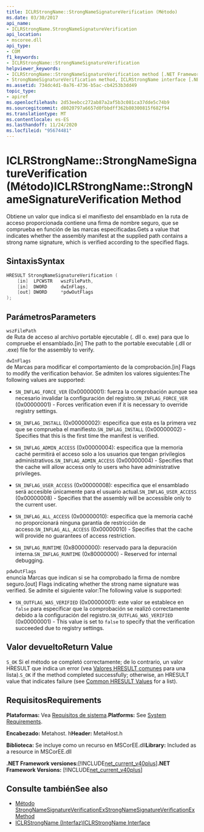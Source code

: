 ```yaml
---
title: ICLRStrongName::StrongNameSignatureVerification (Método)
ms.date: 03/30/2017
api_name:
- ICLRStrongName.StrongNameSignatureVerification
api_location:
- mscoree.dll
api_type:
- COM
f1_keywords:
- ICLRStrongName::StrongNameSignatureVerification
helpviewer_keywords:
- ICLRStrongName::StrongNameSignatureVerification method [.NET Framework hosting]
- StrongNameSignatureVerification method, ICLRStrongName interface [.NET Framework hosting]
ms.assetid: 734dc4d1-0a76-4736-b5ac-cb4253b3dd49
topic_type:
- apiref
ms.openlocfilehash: 2d53eebcc272ab87a2af5b3c081ca37dde5c74b9
ms.sourcegitcommit: d8020797a6657d0fbbdff362b80300815f682f94
ms.translationtype: MT
ms.contentlocale: es-ES
ms.lasthandoff: 11/24/2020
ms.locfileid: "95674481"
---
```

# <a name="iclrstrongnamestrongnamesignatureverification-method"></a><span data-ttu-id="b2288-102">ICLRStrongName::StrongNameSignatureVerification (Método)</span><span class="sxs-lookup"><span data-stu-id="b2288-102">ICLRStrongName::StrongNameSignatureVerification Method</span></span>

<span data-ttu-id="b2288-103">Obtiene un valor que indica si el manifiesto del ensamblado en la ruta de acceso proporcionada contiene una firma de nombre seguro, que se comprueba en función de las marcas especificadas.</span><span class="sxs-lookup"><span data-stu-id="b2288-103">Gets a value that indicates whether the assembly manifest at the supplied path contains a strong name signature, which is verified according to the specified flags.</span></span>  
  
## <a name="syntax"></a><span data-ttu-id="b2288-104">Sintaxis</span><span class="sxs-lookup"><span data-stu-id="b2288-104">Syntax</span></span>  
  
```cpp  
HRESULT StrongNameSignatureVerification (  
    [in]  LPCWSTR   wszFilePath,  
    [in]  DWORD     dwInFlags,  
    [out] DWORD     *pdwOutFlags  
);  
```  
  
## <a name="parameters"></a><span data-ttu-id="b2288-105">Parámetros</span><span class="sxs-lookup"><span data-stu-id="b2288-105">Parameters</span></span>  

 `wszFilePath`  
 <span data-ttu-id="b2288-106">de Ruta de acceso al archivo portable ejecutable (. dll o. exe) para que lo compruebe el ensamblado.</span><span class="sxs-lookup"><span data-stu-id="b2288-106">[in] The path to the portable executable (.dll or .exe) file for the assembly to verify.</span></span>  
  
 `dwInFlags`  
 <span data-ttu-id="b2288-107">de Marcas para modificar el comportamiento de la comprobación.</span><span class="sxs-lookup"><span data-stu-id="b2288-107">[in] Flags to modify the verification behavior.</span></span> <span data-ttu-id="b2288-108">Se admiten los valores siguientes:</span><span class="sxs-lookup"><span data-stu-id="b2288-108">The following values are supported:</span></span>  
  
- <span data-ttu-id="b2288-109">`SN_INFLAG_FORCE_VER` (0x00000001): fuerza la comprobación aunque sea necesario invalidar la configuración del registro.</span><span class="sxs-lookup"><span data-stu-id="b2288-109">`SN_INFLAG_FORCE_VER` (0x00000001) - Forces verification even if it is necessary to override registry settings.</span></span>  
  
- <span data-ttu-id="b2288-110">`SN_INFLAG_INSTALL` (0x00000002): especifica que esta es la primera vez que se comprueba el manifiesto.</span><span class="sxs-lookup"><span data-stu-id="b2288-110">`SN_INFLAG_INSTALL` (0x00000002) - Specifies that this is the first time the manifest is verified.</span></span>  
  
- <span data-ttu-id="b2288-111">`SN_INFLAG_ADMIN_ACCESS` (0x00000004): especifica que la memoria caché permitirá el acceso solo a los usuarios que tengan privilegios administrativos.</span><span class="sxs-lookup"><span data-stu-id="b2288-111">`SN_INFLAG_ADMIN_ACCESS` (0x00000004) - Specifies that the cache will allow access only to users who have administrative privileges.</span></span>  
  
- <span data-ttu-id="b2288-112">`SN_INFLAG_USER_ACCESS` (0x00000008): especifica que el ensamblado será accesible únicamente para el usuario actual.</span><span class="sxs-lookup"><span data-stu-id="b2288-112">`SN_INFLAG_USER_ACCESS` (0x00000008) - Specifies that the assembly will be accessible only to the current user.</span></span>  
  
- <span data-ttu-id="b2288-113">`SN_INFLAG_ALL_ACCESS` (0x00000010): especifica que la memoria caché no proporcionará ninguna garantía de restricción de acceso.</span><span class="sxs-lookup"><span data-stu-id="b2288-113">`SN_INFLAG_ALL_ACCESS` (0x00000010) - Specifies that the cache will provide no guarantees of access restriction.</span></span>  
  
- <span data-ttu-id="b2288-114">`SN_INFLAG_RUNTIME` (0x80000000): reservado para la depuración interna.</span><span class="sxs-lookup"><span data-stu-id="b2288-114">`SN_INFLAG_RUNTIME` (0x80000000) - Reserved for internal debugging.</span></span>  
  
 `pdwOutFlags`  
 <span data-ttu-id="b2288-115">enuncia Marcas que indican si se ha comprobado la firma de nombre seguro.</span><span class="sxs-lookup"><span data-stu-id="b2288-115">[out] Flags indicating whether the strong name signature was verified.</span></span> <span data-ttu-id="b2288-116">Se admite el siguiente valor:</span><span class="sxs-lookup"><span data-stu-id="b2288-116">The following value is supported:</span></span>  
  
- <span data-ttu-id="b2288-117">`SN_OUTFLAG_WAS_VERIFIED` (0x00000001): este valor se establece en `false` para especificar que la comprobación se realizó correctamente debido a la configuración del registro.</span><span class="sxs-lookup"><span data-stu-id="b2288-117">`SN_OUTFLAG_WAS_VERIFIED` (0x00000001) - This value is set to `false` to specify that the verification succeeded due to registry settings.</span></span>  
  
## <a name="return-value"></a><span data-ttu-id="b2288-118">Valor devuelto</span><span class="sxs-lookup"><span data-stu-id="b2288-118">Return Value</span></span>  

 <span data-ttu-id="b2288-119">`S_OK` Si el método se completó correctamente; de lo contrario, un valor HRESULT que indica un error (vea [Valores HRESULT comunes](/windows/win32/seccrypto/common-hresult-values) para una lista).</span><span class="sxs-lookup"><span data-stu-id="b2288-119">`S_OK` if the method completed successfully; otherwise, an HRESULT value that indicates failure (see [Common HRESULT Values](/windows/win32/seccrypto/common-hresult-values) for a list).</span></span>  
  
## <a name="requirements"></a><span data-ttu-id="b2288-120">Requisitos</span><span class="sxs-lookup"><span data-stu-id="b2288-120">Requirements</span></span>  

 <span data-ttu-id="b2288-121">**Plataformas:** Vea [Requisitos de sistema](../../get-started/system-requirements.md).</span><span class="sxs-lookup"><span data-stu-id="b2288-121">**Platforms:** See [System Requirements](../../get-started/system-requirements.md).</span></span>  
  
 <span data-ttu-id="b2288-122">**Encabezado:** Metahost. h</span><span class="sxs-lookup"><span data-stu-id="b2288-122">**Header:** MetaHost.h</span></span>  
  
 <span data-ttu-id="b2288-123">**Biblioteca:** Se incluye como un recurso en MSCorEE.dll</span><span class="sxs-lookup"><span data-stu-id="b2288-123">**Library:** Included as a resource in MSCorEE.dll</span></span>  
  
 <span data-ttu-id="b2288-124">**.NET Framework versiones:**[!INCLUDE[net_current_v40plus](../../../../includes/net-current-v40plus-md.md)]</span><span class="sxs-lookup"><span data-stu-id="b2288-124">**.NET Framework Versions:** [!INCLUDE[net_current_v40plus](../../../../includes/net-current-v40plus-md.md)]</span></span>  
  
## <a name="see-also"></a><span data-ttu-id="b2288-125">Consulte también</span><span class="sxs-lookup"><span data-stu-id="b2288-125">See also</span></span>

- [<span data-ttu-id="b2288-126">Método StrongNameSignatureVerificationEx</span><span class="sxs-lookup"><span data-stu-id="b2288-126">StrongNameSignatureVerificationEx Method</span></span>](iclrstrongname-strongnamesignatureverificationex-method.md)
- [<span data-ttu-id="b2288-127">ICLRStrongName (Interfaz)</span><span class="sxs-lookup"><span data-stu-id="b2288-127">ICLRStrongName Interface</span></span>](iclrstrongname-interface.md)
